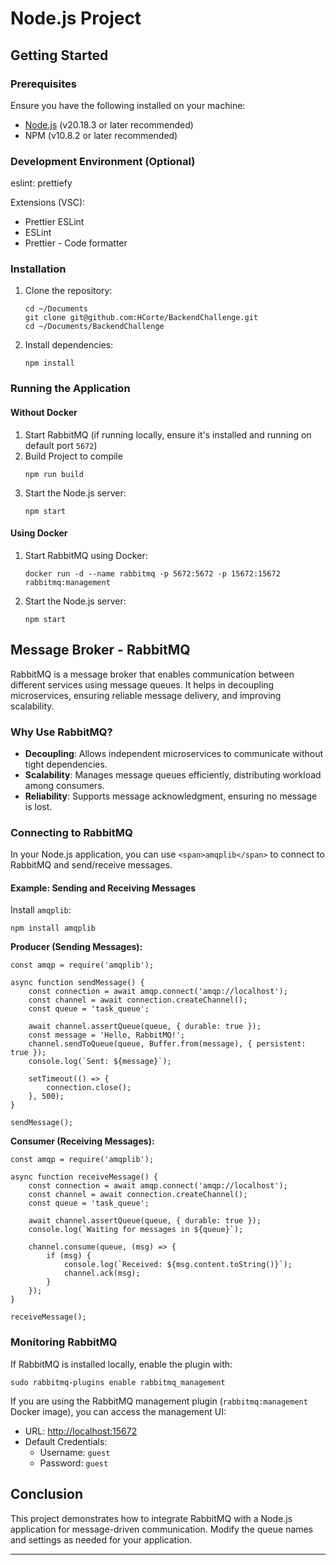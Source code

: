 # Node.js Project

## Getting Started

### Prerequisites

Ensure you have the following installed on your machine:

* [Node.js](https://nodejs.org/) (v20.18.3 or later recommended)
* NPM (v10.8.2 or later recommended)

### Development Environment (Optional)

eslint:
prettiefy

Extensions (VSC):

* Prettier ESLint
* ESLint
* Prettier - Code formatter

### Installation

1. Clone the repository:
   ```
   cd ~/Documents
   git clone git@github.com:HCorte/BackendChallenge.git
   cd ~/Documents/BackendChallenge
   ```
2. Install dependencies:
   ```
   npm install
   ```

### Running the Application

#### Without Docker

1. Start RabbitMQ (if running locally, ensure it's installed and running on default port `5672`)
2. Build Project to compile
   ```
   npm run build
   ```
3. Start the Node.js server:
   ```
   npm start
   ```

#### Using Docker

1. Start RabbitMQ using Docker:
   ```
   docker run -d --name rabbitmq -p 5672:5672 -p 15672:15672 rabbitmq:management
   ```
2. Start the Node.js server:
   ```
   npm start
   ```

## Message Broker - RabbitMQ

RabbitMQ is a message broker that enables communication between different services using message queues. It helps in decoupling microservices, ensuring reliable message delivery, and improving scalability.

### Why Use RabbitMQ?

* **Decoupling**: Allows independent microservices to communicate without tight dependencies.
* **Scalability**: Manages message queues efficiently, distributing workload among consumers.
* **Reliability**: Supports message acknowledgment, ensuring no message is lost.

### Connecting to RabbitMQ

In your Node.js application, you can use `<span>amqplib</span>` to connect to RabbitMQ and send/receive messages.

#### Example: Sending and Receiving Messages

Install `amqplib`:

```
npm install amqplib
```

**Producer (Sending Messages):**

```
const amqp = require('amqplib');

async function sendMessage() {
    const connection = await amqp.connect('amqp://localhost');
    const channel = await connection.createChannel();
    const queue = 'task_queue';

    await channel.assertQueue(queue, { durable: true });
    const message = 'Hello, RabbitMQ!';
    channel.sendToQueue(queue, Buffer.from(message), { persistent: true });
    console.log(`Sent: ${message}`);

    setTimeout(() => {
        connection.close();
    }, 500);
}

sendMessage();
```

**Consumer (Receiving Messages):**

```
const amqp = require('amqplib');

async function receiveMessage() {
    const connection = await amqp.connect('amqp://localhost');
    const channel = await connection.createChannel();
    const queue = 'task_queue';

    await channel.assertQueue(queue, { durable: true });
    console.log(`Waiting for messages in ${queue}`);

    channel.consume(queue, (msg) => {
        if (msg) {
            console.log(`Received: ${msg.content.toString()}`);
            channel.ack(msg);
        }
    });
}

receiveMessage();
```

### Monitoring RabbitMQ

If RabbitMQ is installed locally, enable the plugin with:

```
sudo rabbitmq-plugins enable rabbitmq_management
```

If you are using the RabbitMQ management plugin (`rabbitmq:management` Docker image), you can access the management UI:

* URL: [http://localhost:15672]()
* Default Credentials:
  * Username: `guest`
  * Password: `guest`

## Conclusion

This project demonstrates how to integrate RabbitMQ with a Node.js application for message-driven communication. Modify the queue names and settings as needed for your application.

---
